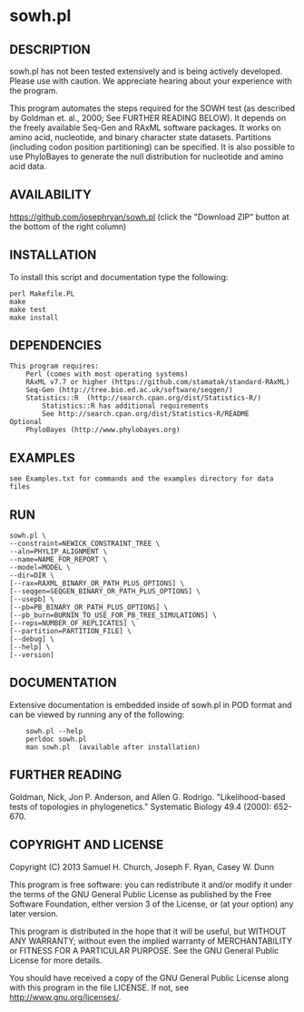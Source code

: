 sowh.pl
=======

DESCRIPTION
------------

sowh.pl has not been tested extensively and is being actively developed. Please use with caution. We appreciate hearing about your experience with the program.

This program automates the steps required for the SOWH test (as described by Goldman et. al., 2000; See FURTHER READING BELOW). It depends on the freely available Seq-Gen and RAxML software packages. It works on amino acid, nucleotide, and binary character state datasets. Partitions (including codon position partitioning) can be specified. It is also possible to use PhyloBayes to generate the null distribution for nucleotide and amino acid data.

AVAILABILITY
------------

https://github.com/josephryan/sowh.pl
    (click the "Download ZIP" button at the bottom of the right column)

INSTALLATION
------------

To install this script and documentation type the following:

    perl Makefile.PL
    make
    make test
    make install

DEPENDENCIES
------------

    This program requires:
        Perl (comes with most operating systems)
        RAxML v7.7 or higher (https://github.com/stamatak/standard-RAxML)
        Seq-Gen (http://tree.bio.ed.ac.uk/software/seqgen/)
        Statistics::R  (http://search.cpan.org/dist/Statistics-R/)
            Statistics::R has additional requirements
            See http://search.cpan.org/dist/Statistics-R/README 
    Optional
        PhyloBayes (http://www.phylobayes.org)

EXAMPLES
--------

    see Examples.txt for commands and the examples directory for data files

RUN
---

    sowh.pl \
    --constraint=NEWICK_CONSTRAINT_TREE \
    --aln=PHYLIP_ALIGNMENT \
    --name=NAME_FOR_REPORT \
    --model=MODEL \
    --dir=DIR \
    [--rax=RAXML_BINARY_OR_PATH_PLUS_OPTIONS] \
    [--seqgen=SEQGEN_BINARY_OR_PATH_PLUS_OPTIONS] \
    [--usepb] \
    [--pb=PB_BINARY_OR_PATH_PLUS_OPTIONS] \
    [--pb_burn=BURNIN_TO_USE_FOR_PB_TREE_SIMULATIONS] \
    [--reps=NUMBER_OF_REPLICATES] \
    [--partition=PARTITION_FILE] \
    [--debug] \
    [--help] \
    [--version]

DOCUMENTATION
-------------

Extensive documentation is embedded inside of sowh.pl in POD format and
can be viewed by running any of the following:

        sowh.pl --help
        perldoc sowh.pl
        man sowh.pl  (available after installation)

FURTHER READING
---------------

Goldman, Nick, Jon P. Anderson, and Allen G. Rodrigo. "Likelihood-based tests of topologies in phylogenetics." Systematic Biology 49.4 (2000): 652-670.

COPYRIGHT AND LICENSE
---------------------

Copyright (C) 2013 Samuel H. Church, Joseph F. Ryan, Casey W. Dunn

This program is free software: you can redistribute it and/or modify
it under the terms of the GNU General Public License as published by
the Free Software Foundation, either version 3 of the License, or
(at your option) any later version.

This program is distributed in the hope that it will be useful,
but WITHOUT ANY WARRANTY; without even the implied warranty of
MERCHANTABILITY or FITNESS FOR A PARTICULAR PURPOSE.  See the
GNU General Public License for more details.

You should have received a copy of the GNU General Public License
along with this program in the file LICENSE.  If not, see
http://www.gnu.org/licenses/.
